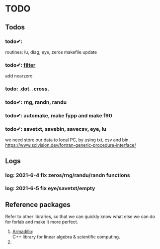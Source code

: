 # TODO

## Todos

### todo✔: 
routines: lu, diag, eye, zeros
makefile update

### todo✔: [filter](https://personalpages.manchester.ac.uk/staff/david.d.apsley/lectures/fortran/fortranB.pdf)
add nearzero

### todo: .dot. .cross.
### todo✔: rng, randn, randu
### todo✔: automake, make fypp and make f90
### todo✔: savetxt, savebin, savecsv, eye, lu
we need store our data to local PC, by using txt, csv and bin.
https://www.scivision.dev/fortran-generic-procedure-interface/

## Logs

### log: 2021-6-4 fix zeros/rng/randu/randn functions
### log: 2021-6-5 fix eye/savetxt/empty

## Reference packages
Refer to other libraries, so that we can quickly know what else we can do 
for forlab and make it more perfect.
1. [Armadillo](http://arma.sourceforge.net/docs.html):   
C++ library for linear algebra & scientific computing.
2. 